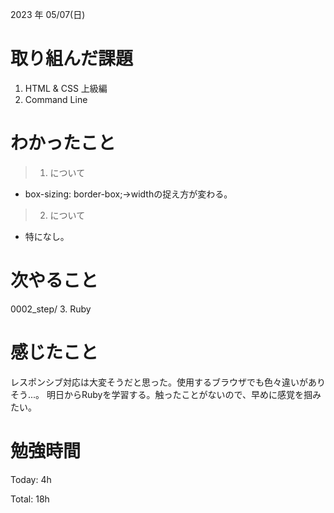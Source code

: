2023 年 05/07(日)

# 取り組んだ課題

1. HTML & CSS 上級編
1. Command Line

# わかったこと

> 1. について

* box-sizing: border-box;→widthの捉え方が変わる。

> 2. について

* 特になし。

# 次やること

0002_step/ 3. Ruby

# 感じたこと

レスポンシブ対応は大変そうだと思った。使用するブラウザでも色々違いがありそう...。
明日からRubyを学習する。触ったことがないので、早めに感覚を掴みたい。


# 勉強時間

Today: 4h

Total: 18h




